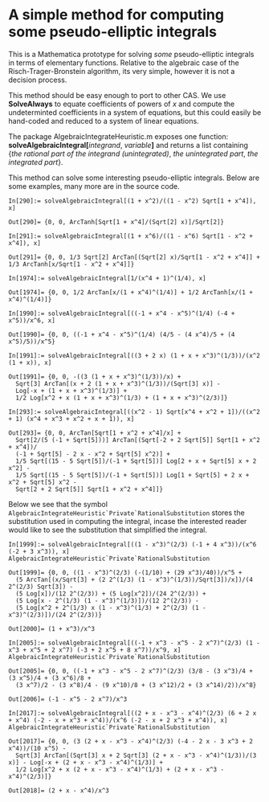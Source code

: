 # A simple method for computing some pseudo-elliptic integrals

This is a Mathematica prototype for solving _some_ pseudo-elliptic integrals in terms of elementary functions. Relative to the algebraic case of the Risch-Trager-Bronstein algorithm, its very simple, however it is not a decision process. 

This method should be easy enough to port to other CAS. We use **SolveAlways** to equate coefficients of powers of _x_ and compute the undeterminted coefficients in a system of equations, but this could easily be hand-coded and reduced to a system of linear equations.

The package AlgebraicIntegrateHeuristic.m exposes one function: **solveAlgebraicIntegral[**_integrand_, _variable_**]** and returns a list containing {_the rational part of the integrand (unintegrated)_, _the unintegrated part_, _the integrated part_}. 

This method can solve some interesting pseudo-elliptic integrals. Below are some examples, many more are in the source code. 

```
In[290]:= solveAlgebraicIntegral[(1 + x^2)/((1 - x^2) Sqrt[1 + x^4]), x]

Out[290]= {0, 0, ArcTanh[Sqrt[1 + x^4]/(Sqrt[2] x)]/Sqrt[2]}
```

```
In[291]:= solveAlgebraicIntegral[(1 + x^6)/((1 - x^6) Sqrt[1 - x^2 + x^4]), x]

Out[291]= {0, 0, 1/3 Sqrt[2] ArcTan[(Sqrt[2] x)/Sqrt[1 - x^2 + x^4]] + 1/3 ArcTanh[x/Sqrt[1 - x^2 + x^4]]}
```

```
In[1974]:= solveAlgebraicIntegral[1/(x^4 + 1)^(1/4), x]

Out[1974]= {0, 0, 1/2 ArcTan[x/(1 + x^4)^(1/4)] + 1/2 ArcTanh[x/(1 + x^4)^(1/4)]}
```

```
In[1990]:= solveAlgebraicIntegral[((-1 + x^4 - x^5)^(1/4) (-4 + x^5))/x^6, x]

Out[1990]= {0, 0, ((-1 + x^4 - x^5)^(1/4) (4/5 - (4 x^4)/5 + (4 x^5)/5))/x^5}
```

```
In[1991]:= solveAlgebraicIntegral[((3 + 2 x) (1 + x + x^3)^(1/3))/(x^2 (1 + x)), x]

Out[1991]= {0, 0, -((3 (1 + x + x^3)^(1/3))/x) + 
  Sqrt[3] ArcTan[(x + 2 (1 + x + x^3)^(1/3))/(Sqrt[3] x)] - 
  Log[-x + (1 + x + x^3)^(1/3)] + 
  1/2 Log[x^2 + x (1 + x + x^3)^(1/3) + (1 + x + x^3)^(2/3)]}
```

```
In[293]:= solveAlgebraicIntegral[((x^2 - 1) Sqrt[x^4 + x^2 + 1])/((x^2 + 1) (x^4 + x^3 + x^2 + x + 1)), x]

Out[293]= {0, 0, ArcTan[Sqrt[1 + x^2 + x^4]/x] + 
  Sqrt[2/(5 (-1 + Sqrt[5]))] ArcTan[(Sqrt[-2 + 2 Sqrt[5]] Sqrt[1 + x^2 + x^4])/
  (-1 + Sqrt[5] - 2 x - x^2 + Sqrt[5] x^2)] + 
  1/5 Sqrt[(15 - 5 Sqrt[5])/(-1 + Sqrt[5])] Log[2 + x + Sqrt[5] x + 2 x^2] - 
  1/5 Sqrt[(15 - 5 Sqrt[5])/(-1 + Sqrt[5])] Log[1 + Sqrt[5] + 2 x + x^2 + Sqrt[5] x^2 - 
  Sqrt[2 + 2 Sqrt[5]] Sqrt[1 + x^2 + x^4]]}
```

Below we see that the symbol ```AlgebraicIntegrateHeuristic`Private`RationalSubstitution``` stores the substitution used in computing the integral, incase the interested reader would like to see the substitution that simplified the integral.

```
In[1999]:= solveAlgebraicIntegral[((1 - x^3)^(2/3) (-1 + 4 x^3))/(x^6 (-2 + 3 x^3)), x]
AlgebraicIntegrateHeuristic`Private`RationalSubstitution

Out[1999]= {0, 0, ((1 - x^3)^(2/3) (-(1/10) + (29 x^3)/40))/x^5 + 
  (5 ArcTan[(x/Sqrt[3] + (2 2^(1/3) (1 - x^3)^(1/3))/Sqrt[3])/x])/(4 2^(2/3) Sqrt[3]) - 
  (5 Log[x])/(12 2^(2/3)) + (5 Log[x^2])/(24 2^(2/3)) + 
  (5 Log[x - 2^(1/3) (1 - x^3)^(1/3)])/(12 2^(2/3)) - 
  (5 Log[x^2 + 2^(1/3) x (1 - x^3)^(1/3) + 2^(2/3) (1 - x^3)^(2/3)])/(24 2^(2/3))}

Out[2000]= (1 + x^3)/x^3
```

```
In[2005]:= solveAlgebraicIntegral[((-1 + x^3 - x^5 - 2 x^7)^(2/3) (1 - x^3 + x^5 + 2 x^7) (-3 + 2 x^5 + 8 x^7))/x^9, x]
AlgebraicIntegrateHeuristic`Private`RationalSubstitution

Out[2005]= {0, 0, ((-1 + x^3 - x^5 - 2 x^7)^(2/3) (3/8 - (3 x^3)/4 + (3 x^5)/4 + (3 x^6)/8 + 
  (3 x^7)/2 - (3 x^8)/4 - (9 x^10)/8 + (3 x^12)/2 + (3 x^14)/2))/x^8}

Out[2006]= (-1 - x^5 - 2 x^7)/x^3
```

```
In[2017]:= solveAlgebraicIntegral[((2 + x - x^3 - x^4)^(2/3) (6 + 2 x + x^4) (-2 - x + x^3 + x^4))/(x^6 (-2 - x + 2 x^3 + x^4)), x]
AlgebraicIntegrateHeuristic`Private`RationalSubstitution

Out[2017]= {0, 0, (3 (2 + x - x^3 - x^4)^(2/3) (-4 - 2 x - 3 x^3 + 2 x^4))/(10 x^5) - 
  Sqrt[3] ArcTan[(Sqrt[3] x + 2 Sqrt[3] (2 + x - x^3 - x^4)^(1/3))/(3 x)] - Log[-x + (2 + x - x^3 - x^4)^(1/3)] + 
  1/2 Log[x^2 + x (2 + x - x^3 - x^4)^(1/3) + (2 + x - x^3 - x^4)^(2/3)]}

Out[2018]= (2 + x - x^4)/x^3
```
